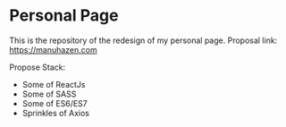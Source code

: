 # Personal Page

This is the repository of the redesign of my personal page.  Proposal link: https://manuhazen.com

Propose Stack:
  - Some of ReactJs
  - Some of SASS
  - Some of ES6/ES7
  - Sprinkles of Axios
